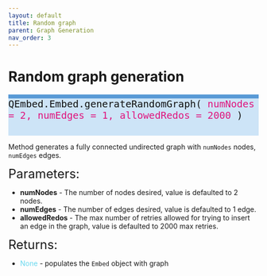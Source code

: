 ```yaml
---
layout: default
title: Random graph
parent: Graph Generation
nav_order: 3
---
```


# Random graph generation

<p style="text-align: left;">
<span style="display: block; color: #111111; background-color: #cde4f7; border-top: 8px solid; border-top-color: #599ad6; font-family: Monospace; font-size: 1.4em; height: 75px;">
	QEmbed.Embed.generateRandomGraph(
	<span style = "color: #e0147d;"> numNodes = 2, numEdges = 1, allowedRedos = 2000 </span>
	)
</span>
</p>

Method generates a fully connected undirected graph with `numNodes` nodes, `numEdges` edges. 

<span style="font-size:1.8em;">Parameters:</span>
* **numNodes** - The number of nodes desired, value is defaulted to 2 nodes.
* **numEdges** - The number of edges desired, value is defaulted to 1 edge.
* **allowedRedos** - The max number of retries allowed for trying to insert an edge in the graph, value is defaulted to 2000 max retries.

<span style="font-size:1.8em;">Returns:</span>
* <span style = "color: #67d8ef"> None </span> - populates the `Embed` object with graph
